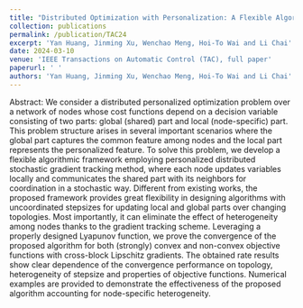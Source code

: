 ```yaml
---
title: "Distributed Optimization with Personalization: A Flexible Algorithmic Framework"
collection: publications
permalink: /publication/TAC24
excerpt: 'Yan Huang, Jinming Xu, Wenchao Meng, Hoi-To Wai and Li Chai'
date: 2024-03-10
venue: 'IEEE Transactions on Automatic Control (TAC), full paper'
paperurl: ' '
authors: 'Yan Huang, Jinming Xu, Wenchao Meng, Hoi-To Wai and Li Chai'
---
```


Abstract: We consider a distributed personalized optimization problem over a network of nodes whose cost functions depend on a decision variable consisting of two parts: global (shared) part and local (node-specific) part. This problem structure arises in several important scenarios where the global part captures the common feature among nodes and the local part represents the personalized feature. To solve this problem, we develop a flexible algorithmic framework employing personalized distributed stochastic gradient tracking method, where each node updates variables locally and communicates the shared part with its neighbors for coordination in a stochastic way. Different from existing works, the proposed framework provides great flexibility in designing algorithms with uncoordinated stepsizes for updating local and global parts over changing topologies. Most importantly, it can eliminate the effect of heterogeneity among nodes thanks to the gradient tracking scheme. Leveraging a properly designed Lyapunov function, we prove the convergence of the proposed algorithm for both (strongly) convex and non-convex objective functions with cross-block Lipschitz gradients. The obtained rate results show clear dependence of the convergence performance on topology, heterogeneity of stepsize and properties of objective functions. Numerical examples are provided to demonstrate the effectiveness of the proposed algorithm accounting for node-specific heterogeneity.
